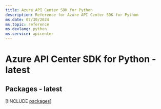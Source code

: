 ```yaml
---
title: Azure API Center SDK for Python
description: Reference for Azure API Center SDK for Python
ms.date: 07/30/2024
ms.topic: reference
ms.devlang: python
ms.service: apicenter
---
```

# Azure API Center SDK for Python - latest
## Packages - latest
[!INCLUDE [packages](api-center-index.md)]